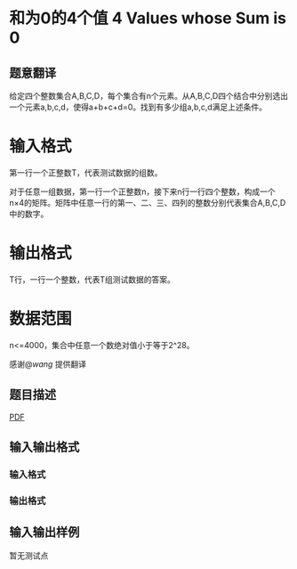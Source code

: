 # 和为0的4个值 4 Values whose Sum is 0

## 题意翻译

给定四个整数集合A,B,C,D，每个集合有n个元素。从A,B,C,D四个结合中分别选出一个元素a,b,c,d，使得a+b+c+d=0。找到有多少组a,b,c,d满足上述条件。

# 输入格式

第一行一个正整数T，代表测试数据的组数。

对于任意一组数据，第一行一个正整数n，接下来n行一行四个整数，构成一个n×4的矩阵。矩阵中任意一行的第一、二、三、四列的整数分别代表集合A,B,C,D中的数字。

# 输出格式

T行，一行一个整数，代表T组测试数据的答案。

# 数据范围

n<=4000，集合中任意一个数绝对值小于等于2^28。

感谢@_wang_ 提供翻译

## 题目描述

[problemUrl]: https://uva.onlinejudge.org/index.php?option=com_onlinejudge&Itemid=8&category=246&page=show_problem&problem=3593

[PDF](https://uva.onlinejudge.org/external/11/p1152.pdf)

## 输入输出格式

### 输入格式

### 输出格式

## 输入输出样例

暂无测试点

